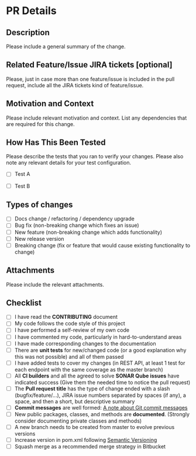 # PR Details

<!--- Provide a general summary of your changes in the Title above -->

## Description

Please include a general summary of the change. 

## Related Feature/Issue JIRA tickets [optional]

<!--- If fixing a bug, there should be an issue describing it with steps to reproduce -->
<!--- Please link to the issue here: -->

Please, just in case more than one feature/issue is included in the pull request, include all the JIRA tickets kind of feature/issue. 

## Motivation and Context

<!--- Why is this change required? What problem does it solve? -->

Please include relevant motivation and context. List any dependencies that are required for this change.

## How Has This Been Tested

<!--- Please describe in detail how you tested your changes. -->
<!--- Include details of your testing environment, and the tests you ran to -->
<!--- see how your change affects other areas of the code, etc. -->

Please describe the tests that you ran to verify your changes. Please also note any relevant details for your test configuration.

- [ ] Test A
- [ ] Test B


## Types of changes

<!--- What types of changes does your code introduce? Put an `x` in all the boxes that apply: -->

- [ ] Docs change / refactoring / dependency upgrade
- [ ] Bug fix (non-breaking change which fixes an issue)
- [ ] New feature (non-breaking change which adds functionality)
- [ ] New release version 
- [ ] Breaking change (fix or feature that would cause existing functionality to change)

## Attachments

<!--- Please add all the needed attachments -->

Please include the relevant attachments.


## Checklist

<!--- Go over all the following points, and put an `x` in all the boxes that apply. -->
<!--- If you're unsure about any of these, don't hesitate to ask. We're here to help! -->

- [ ] I have read the **CONTRIBUTING** document
- [ ] My code follows the code style of this project
- [ ] I have performed a self-review of my own code
- [ ] I have commented my code, particularly in hard-to-understand areas
- [ ] I have made corresponding changes to the documentation
- [ ] There are **unit tests** for new/changed code (or a good explanation why this was not possible) and all of them passed
- [ ] I have added tests to cover my changes (in REST API, at least 1 test for each endpoint with the same coverage as the master branch)
- [ ] All **CI builders** and all the agreed to solve **SONAR Qube issues** have indicated success (Give them the needed time to notice the pull request)
- [ ] The **Pull request title** has the type of change ended with a slash (bugfix/feature/...), JIRA issue numbers separated by spaces (if any), a space, and then a short, but descriptive summary
- [ ] **Commit messages** are well formed: [A note about Git commit messages](http://www.tpope.net/node/106)
- [ ] New public packages, classes, and methods are **documented**. (Strongly consider documenting private classes and methods)
- [ ] A new branch needs to be created from master to evolve previous versions
- [ ] Increase version in pom.xml following [Semantic Versioning](https://semver.org/)
- [ ] Squash merge as a recommended merge strategy in Bitbucket
